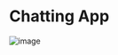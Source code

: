 # Chatting App
![image](https://user-images.githubusercontent.com/55567705/113388253-7fef1e00-93ab-11eb-83a9-497844b3750d.png)
